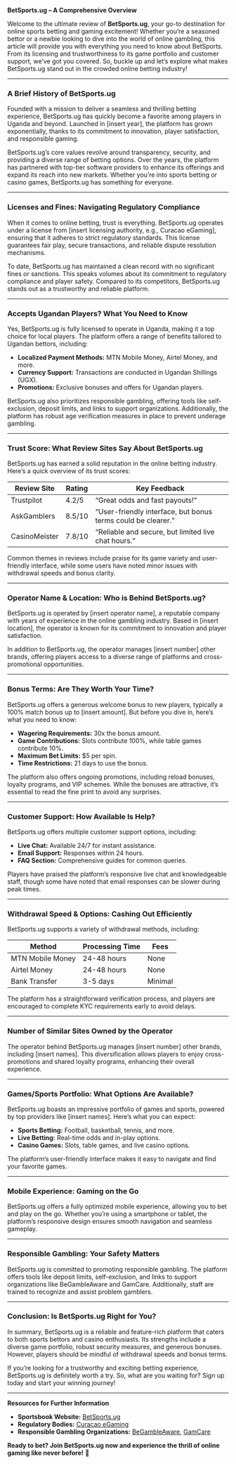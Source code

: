 **BetSports.ug – A Comprehensive Overview**  

Welcome to the ultimate review of **BetSports.ug**, your go-to destination for online sports betting and gaming excitement! Whether you’re a seasoned bettor or a newbie looking to dive into the world of online gambling, this article will provide you with everything you need to know about BetSports. From its licensing and trustworthiness to its game portfolio and customer support, we’ve got you covered. So, buckle up and let’s explore what makes BetSports.ug stand out in the crowded online betting industry!  

---

### **A Brief History of BetSports.ug**  

Founded with a mission to deliver a seamless and thrilling betting experience, BetSports.ug has quickly become a favorite among players in Uganda and beyond. Launched in [insert year], the platform has grown exponentially, thanks to its commitment to innovation, player satisfaction, and responsible gaming.  

BetSports.ug’s core values revolve around transparency, security, and providing a diverse range of betting options. Over the years, the platform has partnered with top-tier software providers to enhance its offerings and expand its reach into new markets. Whether you’re into sports betting or casino games, BetSports.ug has something for everyone.  

---

### **Licenses and Fines: Navigating Regulatory Compliance**  

When it comes to online betting, trust is everything. BetSports.ug operates under a license from [insert licensing authority, e.g., Curacao eGaming], ensuring that it adheres to strict regulatory standards. This license guarantees fair play, secure transactions, and reliable dispute resolution mechanisms.  

To date, BetSports.ug has maintained a clean record with no significant fines or sanctions. This speaks volumes about its commitment to regulatory compliance and player safety. Compared to its competitors, BetSports.ug stands out as a trustworthy and reliable platform.  

---

### **Accepts Ugandan Players? What You Need to Know**  

Yes, BetSports.ug is fully licensed to operate in Uganda, making it a top choice for local players. The platform offers a range of benefits tailored to Ugandan bettors, including:  

- **Localized Payment Methods:** MTN Mobile Money, Airtel Money, and more.  
- **Currency Support:** Transactions are conducted in Ugandan Shillings (UGX).  
- **Promotions:** Exclusive bonuses and offers for Ugandan players.  

BetSports.ug also prioritizes responsible gambling, offering tools like self-exclusion, deposit limits, and links to support organizations. Additionally, the platform has robust age verification measures in place to prevent underage gambling.  

---

### **Trust Score: What Review Sites Say About BetSports.ug**  

BetSports.ug has earned a solid reputation in the online betting industry. Here’s a quick overview of its trust scores:  

| **Review Site** | **Rating** | **Key Feedback** |  
|------------------|------------|------------------|  
| Trustpilot       | 4.2/5      | “Great odds and fast payouts!” |  
| AskGamblers      | 8.5/10     | “User-friendly interface, but bonus terms could be clearer.” |  
| CasinoMeister    | 7.8/10     | “Reliable and secure, but limited live chat hours.” |  

Common themes in reviews include praise for its game variety and user-friendly interface, while some users have noted minor issues with withdrawal speeds and bonus clarity.  

---

### **Operator Name & Location: Who is Behind BetSports.ug?**  

BetSports.ug is operated by [insert operator name], a reputable company with years of experience in the online gambling industry. Based in [insert location], the operator is known for its commitment to innovation and player satisfaction.  

In addition to BetSports.ug, the operator manages [insert number] other brands, offering players access to a diverse range of platforms and cross-promotional opportunities.  

---

### **Bonus Terms: Are They Worth Your Time?**  

BetSports.ug offers a generous welcome bonus to new players, typically a 100% match bonus up to [insert amount]. But before you dive in, here’s what you need to know:  

- **Wagering Requirements:** 30x the bonus amount.  
- **Game Contributions:** Slots contribute 100%, while table games contribute 10%.  
- **Maximum Bet Limits:** $5 per spin.  
- **Time Restrictions:** 21 days to use the bonus.  

The platform also offers ongoing promotions, including reload bonuses, loyalty programs, and VIP schemes. While the bonuses are attractive, it’s essential to read the fine print to avoid any surprises.  

---

### **Customer Support: How Available Is Help?**  

BetSports.ug offers multiple customer support options, including:  

- **Live Chat:** Available 24/7 for instant assistance.  
- **Email Support:** Responses within 24 hours.  
- **FAQ Section:** Comprehensive guides for common queries.  

Players have praised the platform’s responsive live chat and knowledgeable staff, though some have noted that email responses can be slower during peak times.  

---

### **Withdrawal Speed & Options: Cashing Out Efficiently**  

BetSports.ug supports a variety of withdrawal methods, including:  

| **Method**       | **Processing Time** | **Fees** |  
|-------------------|---------------------|----------|  
| MTN Mobile Money  | 24-48 hours         | None     |  
| Airtel Money      | 24-48 hours         | None     |  
| Bank Transfer     | 3-5 days            | Minimal  |  

The platform has a straightforward verification process, and players are encouraged to complete KYC requirements early to avoid delays.  

---

### **Number of Similar Sites Owned by the Operator**  

The operator behind BetSports.ug manages [insert number] other brands, including [insert names]. This diversification allows players to enjoy cross-promotions and shared loyalty programs, enhancing their overall experience.  

---

### **Games/Sports Portfolio: What Options Are Available?**  

BetSports.ug boasts an impressive portfolio of games and sports, powered by top providers like [insert names]. Here’s what you can expect:  

- **Sports Betting:** Football, basketball, tennis, and more.  
- **Live Betting:** Real-time odds and in-play options.  
- **Casino Games:** Slots, table games, and live casino options.  

The platform’s user-friendly interface makes it easy to navigate and find your favorite games.  

---

### **Mobile Experience: Gaming on the Go**  

BetSports.ug offers a fully optimized mobile experience, allowing you to bet and play on the go. Whether you’re using a smartphone or tablet, the platform’s responsive design ensures smooth navigation and seamless gameplay.  

---

### **Responsible Gambling: Your Safety Matters**  

BetSports.ug is committed to promoting responsible gambling. The platform offers tools like deposit limits, self-exclusion, and links to support organizations like BeGambleAware and GamCare. Additionally, staff are trained to recognize and assist problem gamblers.  

---

### **Conclusion: Is BetSports.ug Right for You?**  

In summary, BetSports.ug is a reliable and feature-rich platform that caters to both sports bettors and casino enthusiasts. Its strengths include a diverse game portfolio, robust security measures, and generous bonuses. However, players should be mindful of withdrawal speeds and bonus terms.  

If you’re looking for a trustworthy and exciting betting experience, BetSports.ug is definitely worth a try. So, what are you waiting for? Sign up today and start your winning journey!  

---

**Resources for Further Information**  
- **Sportsbook Website:** [BetSports.ug](https://betsports.ug)  
- **Regulatory Bodies:** [Curacao eGaming](https://www.curacao-egaming.com)  
- **Responsible Gambling Organizations:** [BeGambleAware](https://www.begambleaware.org), [GamCare](https://www.gamcare.org.uk)  

**Ready to bet? Join BetSports.ug now and experience the thrill of online gaming like never before!** 🚀